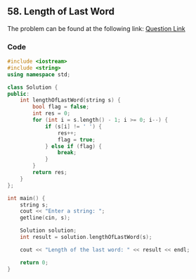 ## 58. Length of Last Word
The problem can be found at the following link: [Question Link](https://leetcode.com/problems/length-of-last-word/description/)

### Code

```cpp
#include <iostream>
#include <string>
using namespace std;

class Solution {
public:
    int lengthOfLastWord(string s) {
        bool flag = false;
        int res = 0;
        for (int i = s.length() - 1; i >= 0; i--) {
            if (s[i] != ' ') {
                res++;
                flag = true;
            } else if (flag) {
                break;
            }
        }
        return res;
    }
};

int main() {
    string s;
    cout << "Enter a string: ";
    getline(cin, s);

    Solution solution;
    int result = solution.lengthOfLastWord(s);

    cout << "Length of the last word: " << result << endl;

    return 0;
}
```
